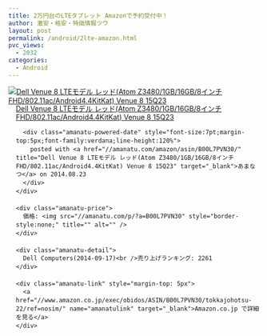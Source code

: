 ```yaml
---
title: 2万円台のLTEタブレット Amazonで予約受付中！
author: 激安・格安・特価情報ツウ
layout: post
permalink: /android/2lte-amazon.html
pvc_views:
  - 2032
categories:
  - Android
---
```

<div class="amanatu-box" style="margin-bottom:0px;">
  <div class="amanatu-image" style="float:left;">
    <a href="//www.amazon.co.jp/exec/obidos/ASIN/B00L7PVN30/tokkajohotsu-22/ref=nosim/" name="amanatulink" target="_blank"><img src="//i0.wp.com/ecx.images-amazon.com/images/I/41rG2BmFJPL._SL160_.jpg?w=546" alt="Dell Venue 8 LTEモデル レッド(Atom Z3480/1GB/16GB/8インチFHD/802.11ac/Android4.4KitKat) Venue 8 15Q23" style="border: none;" data-recalc-dims="1" /></a>
  </div>

  <div class="amanatu-info" style="float:left;margin-left:15px;line-height:120%">
    <div class="amanatu-name" style="margin-bottom:10px;line-height:120%">
      <a href="//www.amazon.co.jp/exec/obidos/ASIN/B00L7PVN30/tokkajohotsu-22/ref=nosim/" name="amanatulink" target="_blank">Dell Venue 8 LTEモデル レッド(Atom Z3480/1GB/16GB/8インチFHD/802.11ac/Android4.4KitKat) Venue 8 15Q23</a>

      <div class="amanatu-powered-date" style="font-size:7pt;margin-top:5px;font-family:verdana;line-height:120%">
        posted with <a href="//amanatu.com/amazon/asin/B00L7PVN30/" title="Dell Venue 8 LTEモデル レッド(Atom Z3480/1GB/16GB/8インチFHD/802.11ac/Android4.4KitKat) Venue 8 15Q23" target="_blank">あまなつ</a> on 2014.08.23
      </div>
    </div>

    <div class="amanatu-price">
      価格: <img src="//amanatu.com/p/?a=B00L7PVN30" style="border-style:none;" title="" alt="" />
    </div>

    <div class="amanatu-detail">
      Dell Computers(2014-09-17)<br />売り上げランキング: 2261
    </div>

    <div class="amanatu-link" style="margin-top: 5px">
      <a href="//www.amazon.co.jp/exec/obidos/ASIN/B00L7PVN30/tokkajohotsu-22/ref=nosim/" name="amanatulink" target="_blank">Amazon.co.jp で詳細を見る</a>
    </div>
  </div>

  <div class="amanatu-footer" style="clear: left">
  </div>
</div>
